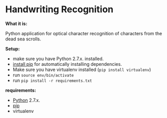 Handwriting Recognition
=====================

**What it is:**

Python application for optical character recognition of characters from the dead sea scrolls. 

**Setup:**

* make sure you have Python 2.7.x. installed.
* [install pip](http://pip.readthedocs.org/en/latest/installing.html) for automatically installing dependencies.
* Make sure you have virtualenv installed (`pip install virtualenv`)
* run `source env/bin/activate`
* run `pip install -r requirements.txt`

**requirements:**

* [Python](https://www.python.org/) 2.7.x.
* [pip](http://www.pip-installer.org)
* virtualenv
